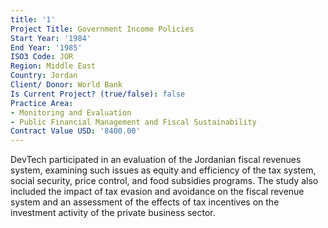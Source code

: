 ```yaml
---
title: '1'
Project Title: Government Income Policies
Start Year: '1984'
End Year: '1985'
ISO3 Code: JOR
Region: Middle East
Country: Jordan
Client/ Donor: World Bank
Is Current Project? (true/false): false
Practice Area:
- Monitoring and Evaluation
- Public Financial Management and Fiscal Sustainability
Contract Value USD: '8400.00'
---
```


DevTech participated in an evaluation of the Jordanian fiscal revenues system, examining such issues as equity and efficiency of the tax system, social security, price control, and food subsidies programs. The study also included the impact of tax evasion and avoidance on the fiscal revenue system and an assessment of the effects of tax incentives on the investment activity of the private business sector.